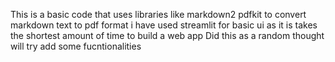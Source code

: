 This is a basic code that uses libraries like markdown2 pdfkit to convert markdown text to pdf format 
i have used streamlit  for basic ui as it is takes the shortest amount of time to build a web app 
Did this as a random thought will try add some fucntionalities

